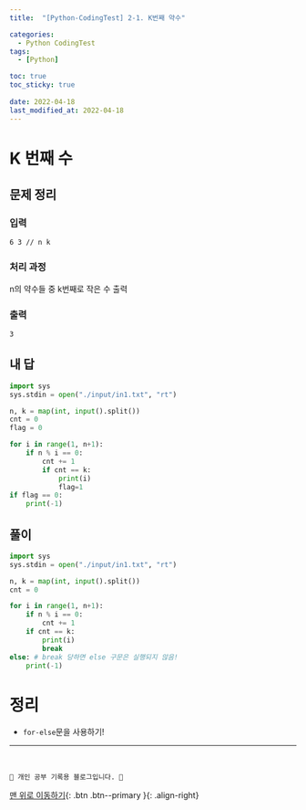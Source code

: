 ```yaml
---
title:  "[Python-CodingTest] 2-1. K번째 약수"

categories:
  - Python CodingTest
tags:
  - [Python]

toc: true
toc_sticky: true
 
date: 2022-04-18
last_modified_at: 2022-04-18
---
```


# K 번째 수
## 문제 정리
### 입력
```
6 3 // n k
```
### 처리 과정
n의 약수들 중 k번째로 작은 수 출력
### 출력
```
3
```

## 내 답
```py
import sys
sys.stdin = open("./input/in1.txt", "rt")

n, k = map(int, input().split())
cnt = 0
flag = 0

for i in range(1, n+1):
    if n % i == 0:
        cnt += 1
        if cnt == k:
            print(i)
            flag=1
if flag == 0:
    print(-1)
```
## 풀이
```py
import sys
sys.stdin = open("./input/in1.txt", "rt")

n, k = map(int, input().split())
cnt = 0

for i in range(1, n+1):
    if n % i == 0:
        cnt += 1
    if cnt == k:
        print(i)
        break
else: # break 당하면 else 구문은 실행되지 않음!
    print(-1)
```
# 정리
- `for-else`문을 사용하기!

***
<br>

    💛 개인 공부 기록용 블로그입니다. 👻

[맨 위로 이동하기](#){: .btn .btn--primary }{: .align-right}